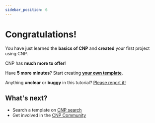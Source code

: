 ```yaml
---
sidebar_position: 6
---
```


# Congratulations!

You have just learned the **basics of CNP** and **created** your first project using CNP.

CNP has **much more to offer**!

Have **5 more minutes**? Start creating **[your own template](../templates/create-template)**.

Anything **unclear** or **buggy** in this tutorial? [Please report it!](https://github.com/0xMRTT/0xMRTT.github.io/issues)

## What's next?

- Search a template on [CNP search](../templates/search)
- Get involved in the [CNP Community](../community/contribute)
